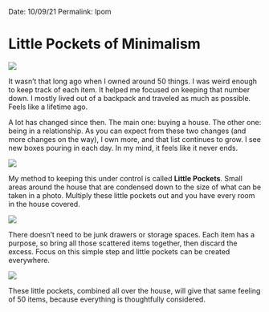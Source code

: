 
Date: 10/09/21
Permalink: lpom

# Little Pockets of Minimalism

![](https://i.imgur.com/OS91yX8.jpg)

It wasn’t that long ago when I owned around 50 things. I was weird enough to keep track of each item. It helped me focused on keeping that number down. I mostly lived out of a backpack and traveled as much as possible. Feels like a lifetime ago.

A lot has changed since then. The main one: buying a house. The other one: being in a relationship. As you can expect from these two changes (and more changes on the way), I own more, and that list continues to grow. I see new boxes pouring in each day. In my mind, it feels like it never ends.

![](https://i.imgur.com/e9oGlD0.jpg)

My method to keeping this under control is called **Little Pockets**. Small areas around the house that are condensed down to the size of what can be taken in a photo. Multiply these little pockets out and you have every room in the house covered.

![](https://i.imgur.com/DDY38t6.jpg)

There doesn’t need to be junk drawers or storage spaces. Each item has a purpose, so bring all those scattered items together, then discard the excess. Focus on this simple step and little pockets can be created everywhere.

![](https://i.imgur.com/EX2iHN3.jpg)

These little pockets, combined all over the house, will give that same feeling of 50 items, because everything is thoughtfully considered. 
